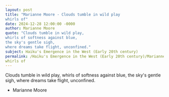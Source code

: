 ```yaml
---
layout: post
title: "Marianne Moore - Clouds tumble in wild play
whirls of"
date: 2024-12-28 12:00:00 -0000
author: Marianne Moore
quote: "Clouds tumble in wild play,
whirls of softness against blue,
the sky's gentle sigh,
where dreams take flight, unconfined."
subject: Haiku's Emergence in the West (Early 20th century)
permalink: /Haiku's Emergence in the West (Early 20th century)/Marianne Moore/Marianne Moore - Clouds tumble in wild play
whirls of
---
```


Clouds tumble in wild play,
whirls of softness against blue,
the sky's gentle sigh,
where dreams take flight, unconfined.

- Marianne Moore
